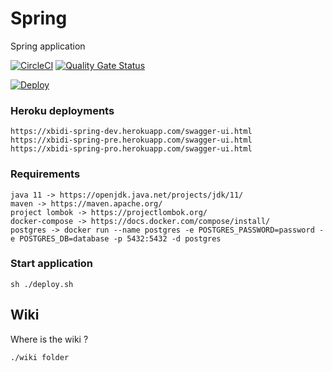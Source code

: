 # Spring

Spring application

[![CircleCI](https://circleci.com/gh/xBidi/spring.svg?style=shield)](https://circleci.com/gh/xBidi/spring)
[![Quality Gate Status](https://sonarcloud.io/api/project_badges/measure?project=xBidi_spring&metric=alert_status)](https://sonarcloud.io/dashboard?id=xBidi_spring)

[![Deploy](https://www.herokucdn.com/deploy/button.svg)](https://heroku.com/deploy?template=https://github.com/xBidi/spring)

### Heroku deployments
````
https://xbidi-spring-dev.herokuapp.com/swagger-ui.html
https://xbidi-spring-pre.herokuapp.com/swagger-ui.html
https://xbidi-spring-pro.herokuapp.com/swagger-ui.html
````

### Requirements
````
java 11 -> https://openjdk.java.net/projects/jdk/11/
maven -> https://maven.apache.org/
project lombok -> https://projectlombok.org/
docker-compose -> https://docs.docker.com/compose/install/
postgres -> docker run --name postgres -e POSTGRES_PASSWORD=password -e POSTGRES_DB=database -p 5432:5432 -d postgres
````

### Start application
````
sh ./deploy.sh
````

## Wiki 

Where is the wiki ?
````
./wiki folder
````

